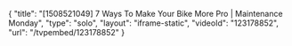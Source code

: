 {
    "title": "[1508521049] 7 Ways To Make Your Bike More Pro | Maintenance Monday",
    "type": "solo",
    "layout": "iframe-static",
    "videoId": "123178852",
    "url": "\/tvpembed\/123178852"
}